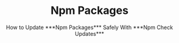 <h1 align="center">Npm Packages</h1>

<p align="center">How to Update ***Npm Packages*** Safely With ***Npm Check Updates*** </p>

